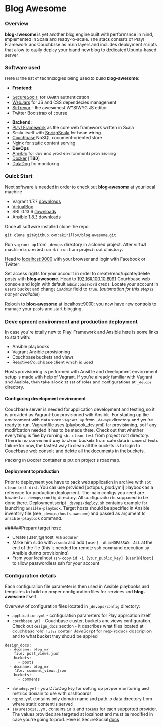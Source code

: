 # Blog Awesome
### Overview
**blog-awesome** is yet another blog engine built with performance in mind, implemented in Scala and ready-to-scale. The stack consists of Play! Framework and Couchbase as main layers and includes deployment scripts that allow to easily deploy your brand new blog to dedicated Ubuntu-based server. 

### Software used
Here is the list of technologies being used to build **blog-awesome**:
* **Frontend**:
 - [SecureSocial][5] for OAuth authentication
 - [WebJars][6] for JS and CSS dependecies management
 - [SirTrevor][7] - the awesomest WYSIWYG JS editor
 - [Twitter Bootstrap][8] of course
* **Backend**:
 * [Play! Framework][1] as the core web framework written in Scala
 * Scala itself with [SpringScala][2] for bean wiring
 * [Couchbase][3] NoSQL document-oriented store 
 * [Nginx][4] for static content serving
* **DevOps**
 * [Ansible][4a] for dev and prod environments provisioning
 * [Docker][4b] [**TBD**]
 * [DataDog][4c] for monitoring

### Quick Start
Next software is needed in order to check out **blog-awesome** at your local machine
- Vagrant 1.7.2 [downloads][d1]
- [VirtualBox][d2]
- SBT 0.13.6 [downloads][d3]
- Ansible 1.8.2 [downloads][d4]

Once all software installed clone the repo
```
git clone git@github.com:akirillov/blog-awesome.git
```
Run `vagrant up` from `_devops` directory in a cloned project. After virtual machine is created run `sbt run` from project root directory.

Head to [localhost:9000](http://localhost:9000) with your browser and login with Facebook or Twitter.

Set access rights for your account in order to create/read/update/delete posts with **blog-awesome**. Head to [192.168.100.10:8091](http://192.168.100.10:8091) Couchbase web console and login with default `admin:password` creds. Locate your account in `users` bucket and change `isAdmin` field to `true`. (_automation for this step is not yet available_)

Relogin to **blog-awesome** at [localhost:9000](http://localhost:9000): you now have new controls to manage your posts and start blogging.

### Development environment and production deployment
In case you're totally new to Play! Framework and Ansible here is some links to start with:
 - Ansible playbooks
 - Vagrant Ansible provisioning
 - Couchbase buckets and views
 - ReactiveCouchbase client which is used 

Hosts provisioning is performed with Ansible and development environment setup is made with help of Vagrant.
If you're already familiar with Vagrant and Ansible, then take a look at set of roles and configurations at `_devops` directory.

#### Configuring development environment

Couchbase server is needed for application development and testing, so it is provided as Vagrant-box provisioned with Ansible.
For starting up the environment with data store `vagrant up` from `_devops` directory and you're ready to run. Vagrantfile uses [playbook_dev.yml] for provisioning, so if any modification needed it has to be made there. Check out that whether everything is fine by running `sbt clean test` from project root directory. There is no convenient way to clean buckets from stale data in case of tests failure for now, the fastest way to clean all the buckets is to login to Couchbase web console and delete all the documents in the buckets.

Packing in Docker container is put on project's road map.

#### Deployment to production

Prior to deployment you have to pack web application in archive with `sbt clean test dist`. You can use provided [octopus_prod.yml] playbook as a reference for production deployment. The main configs you need are located at `_devops/config` directory. All configuration is supposed to be done there. Deployment script `_devops/deploy.sh` contains example for launching `ansible-playbook`. Target hosts should be specified in Ansible inventory file (see `_devops/hosts.awesome`) and passed as argument to `ansible-playbook` command.

 ######Prepare target host:
 * Create [user]@[host] via `adduser`
 * Make him sudo with `visudo` and add `[user]  ALL=NOPASSWD: ALL` at the end of the file (this is needed for remote ssh command execution by Ansible during provisioning)
 * From your localhost `ssh-copy-id -i [your_public_key] [user]@[host]` to allow passwordless ssh for your account

### Configuration details

Each configuration file parameter is then used in Ansible playbooks and templates to build up proper configuration files for services and **blog-awesome** itself.

Overview of configuration files located in `_devops/config` directory: 
* `application.yml` - configuration parameters for Play application itself
* `couchbase.yml` - Couchbase cluster, buckets and views configuration. Check out `design_docs` section - it describes what files located at couchbase role' `files` contain JavaScript for map-reduce description and to what bucket they should be applied
```
design_docs:
  - docname: blog_mr
    file: post_views.json
    buckets:
      - posts
  - docname: blog_mr
    file: comment_views.json
    buckets:
      - comments
 ```
* `datadog.yml` - you DataDog key for setting up proper monitoring and metrics domain to use with dashboards
* `nginx.yml` contains only domain name and path to data directory from where static content is served
* `securesocial.yml` contains `id's` and `tokens` for each supported provider. The values provided are targeted at localhost and must be modified in case you're going to prod. Here is SecureSocial [docs](http://securesocial.ws/guide/configuration.html)
 
 
 [1]: https://www.playframework.com/
 [2]: https://github.com/spring-projects/spring-scala
 [3]: http://www.couchbase.com/
 [4]: http://nginx.org/
 [4a]: http://www.ansible.com/
 [4b]: https://www.docker.com/
[4c]: http://www.datadoghq.com/
 [5]: http://securesocial.ws/
 [6]: http://www.webjars.org/
 [7]: http://madebymany.github.io/sir-trevor-js/
 [8]: http://getbootstrap.com/
 [d1]: https://www.vagrantup.com/downloads.html
 [d2]: https://www.virtualbox.org/
 [d3]: http://www.scala-sbt.org/download.html
 [d4]: http://docs.ansible.com/intro_installation.html
